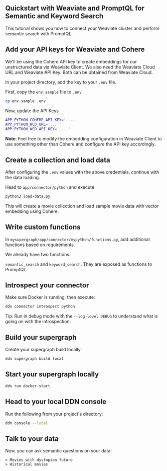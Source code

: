 ## Quickstart with Weaviate and PromptQL for Semantic and Keyword Search

This tutorial shows you how to connect your Weaviate cluster and perform semantic search with PromptQL.

## Add your API keys for Weaviate and Cohere

We'll be using the Cohere API key to create embeddings for our unstructured data via Weaviate Client. We also need the Weaviate Cloud URL and Weaviate API Key. Both can be obtained from Weaviate Cloud.

In your project directory, add the key to your `.env` file.

First, copy  the `env.sample` file to `.env`

```bash copy
cp env.sample .env
```

Now, update the API Keys

```bash copy
APP_PYTHON_COHERE_API_KEY='....'
APP_PYTHON_WCD_URL='....'
APP_PYTHON_WCD_API_KEY='....'
```

**Note**: Feel free to modify the embedding configuration in Weaviate Client to use something other than Cohere and configure the API key accordingly.

## Create a collection and load data

After configuring the `.env` values with the above credentials, continue with the data loading.

Head to `app/connector/python` and execute
```bash copy
python3 load-data.py
```

This will create a movie collection and load sample movie data with vector embedding using Cohere.

## Write custom functions

In `mysupergraph/app/connector/mypython/functions.py`, add additional functions based on requirements.

We already have two functions.

`semantic_search` and `keyword_search`. They are exposed as functions to PromptQL.

## Introspect your connector

Make sure Docker is running, then execute:

```bash copy
ddn connector introspect python
```

Tip: Run in debug mode with the `--log-level DEBUG` to understand what is going on with the introspection:

## Build your supergraph

Create your supergraph build locally:

```bash copy
ddn supergraph build local
```

## Start your supergraph locally

```bash copy
ddn run docker-start
```

## Head to your local DDN console

Run the following from your project's directory:

```bash copy
ddn console --local
```

## Talk to your data

Now, you can ask semantic questions on your data:

```text copy
> Movies with dystopian future
> Historical movies
```